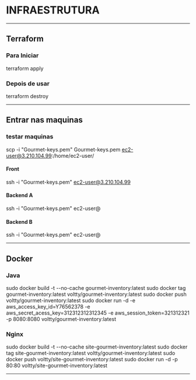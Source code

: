 # INFRAESTRUTURA
___

## Terraform

### Para Iniciar 
terraform apply
### Depois de usar 
terraform destroy

***

## Entrar nas maquinas

### testar maquinas
scp -i "Gourmet-keys.pem" Gourmet-keys.pem ec2-user@3.210.104.99:/home/ec2-user/
#### Front
ssh -i "Gourmet-keys.pem" ec2-user@3.210.104.99
#### Backend A
ssh -i "Gourmet-keys.pem" ec2-user@
#### Backend B
ssh -i "Gourmet-keys.pem" ec2-user@

---

## Docker

### Java
sudo docker build -t --no-cache gourmet-inventory:latest
sudo docker tag gourmet-inventory:latest voltty/gourmet-inventory:latest
sudo docker push voltty/gourmet-inventory:latest
sudo docker run -d -e aws_access_key_id=Y76562378 -e aws_secret_acess_key=312312312312345 -e aws_session_token=321312321 -p 8080:8080  voltty/gourmet-inventory:latest

### Nginx
sudo docker build -t --no-cache site-gourmet-inventory:latest
sudo docker tag site-gourmet-inventory:latest voltty/gourmet-inventory:latest
sudo docker push voltty/site-gourmet-inventory:latest
sudo docker run -d -p 80:80  voltty/site-gourmet-inventory:latest

___


